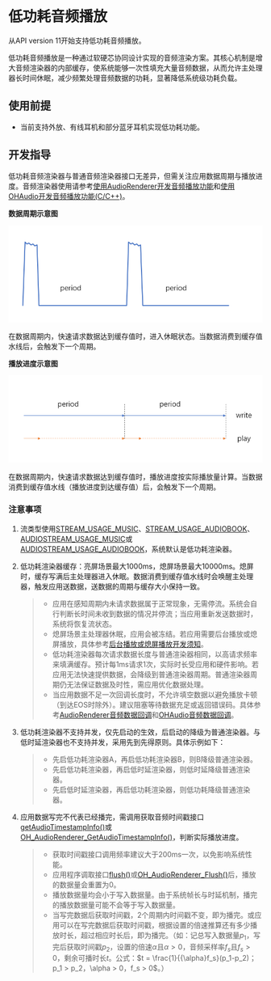 # 低功耗音频播放
<!--Kit: Audio Kit-->
<!--Subsystem: Multimedia-->
<!--Owner: @songshenke-->
<!--Designer: @caixuejiang; @hao-liangfei; @zhanganxiang-->
<!--Tester: @Filger-->
<!--Adviser: @w_Machine_cc-->

从API version 11开始支持低功耗音频播放。

低功耗音频播放是一种通过软硬芯协同设计实现的音频渲染方案。其核心机制是增大音频渲染器的内部缓存，使系统能够一次性填充大量音频数据，从而允许主处理器长时间休眠，减少频繁处理音频数据的功耗，显著降低系统级功耗负载。

## 使用前提

- 当前支持外放、有线耳机和部分蓝牙耳机实现低功耗功能。

## 开发指导

低功耗音频渲染器与普通音频渲染器接口无差异，但需关注应用数据周期与播放进度。音频渲染器使用请参考[使用AudioRenderer开发音频播放功能](using-audiorenderer-for-playback.md)和[使用OHAudio开发音频播放功能(C/C++)](using-ohaudio-for-playback.md)。

**数据周期示意图**

![power-saving-data-period](figures/power-saving-data-period.png)

在数据周期内，快速请求数据达到缓存值时，进入休眠状态。当数据消费到缓存值水线后，会触发下一个周期。

**播放进度示意图**

![power-saving-data-progress](figures/power-saving-data-progress.png)

在数据周期内，快速请求数据达到缓存值时，播放进度按实际播放量计算。当数据消费到缓存值水线（播放进度到达缓存值）后，会触发下一个周期。

### 注意事项

1. 流类型使用[STREAM_USAGE_MUSIC](../../reference/apis-audio-kit/arkts-apis-audio-e.md#streamusage)、[STREAM_USAGE_AUDIOBOOK](../../reference/apis-audio-kit/arkts-apis-audio-e.md#streamusage)、[AUDIOSTREAM_USAGE_MUSIC](../../reference/apis-audio-kit/capi-native-audiostream-base-h.md#oh_audiostream_usage)或[AUDIOSTREAM_USAGE_AUDIOBOOK](../../reference/apis-audio-kit/capi-native-audiostream-base-h.md#oh_audiostream_usage)，系统默认是低功耗渲染器。

2. 低功耗渲染器缓存：亮屏场景最大1000ms，熄屏场景最大10000ms。熄屏时，缓存写满后主处理器进入休眠。数据消费到缓存值水线时会唤醒主处理器，触发应用送数据，送数据的周期与缓存大小保持一致。

    > - 应用在感知周期内未请求数据属于正常现象，无需停流。系统会自行判断长时间未收到数据的情况并停流；当应用重新发送数据时，系统将恢复流状态。
    > - 熄屏场景主处理器休眠，应用会被冻结。若应用需要后台播放或熄屏播放，具体参考[后台播放或熄屏播放开发须知](audio-playback-overview.md#后台播放或熄屏播放开发须知)。
    > - 低功耗渲染器每次请求数据长度与普通渲染器相同，以高请求频率来填满缓存。预计每1ms请求1次，实际时长受应用和硬件影响。若应用无法快速提供数据，会降级到普通渲染器周期。普通渲染器周期仍无法保证数据及时性，需应用优化数据处理。
    > - 当应用数据不足一次回调长度时，不允许填空数据以避免播放卡顿（到达EOS时除外）。建议阻塞等待数据充足或返回错误码。具体参考[AudioRenderer音频数据回调](using-audiorenderer-for-playback.md#开发步骤及注意事项)和[OHAudio音频数据回调](using-ohaudio-for-playback.md#开发步骤及注意事项)。

3. 低功耗渲染器不支持并发，仅先启动的生效，后启动的降级为普通渲染器。与低时延渲染器也不支持并发，采用先到先得原则。具体示例如下：

    >- 先启低功耗渲染器A，再启低功耗渲染器B，则B降级普通渲染器。
    >- 先启低功耗渲染器，再启低时延渲染器，则低时延降级普通渲染器。
    >- 先启低时延渲染器，再启低功耗渲染器，则低功耗降级普通渲染器。

4. 应用数据写完不代表已经播完，需调用获取音频时间戳接口[getAudioTimestampInfo()](../../reference/apis-audio-kit/arkts-apis-audio-AudioRenderer.md#getaudiotimestampinfo19)或[OH_AudioRenderer_GetAudioTimestampInfo()](../../reference/apis-audio-kit/capi-native-audiorenderer-h.md#oh_audiorenderer_getaudiotimestampinfo)，判断实际播放进度。

    > - 获取时间戳接口调用频率建议大于200ms一次，以免影响系统性能。
    > - 应用程序调取接口[flush()](../../reference/apis-audio-kit/arkts-apis-audio-AudioRenderer.md#flush11)或[OH_AudioRenderer_Flush()](../../reference/apis-audio-kit/capi-native-audiorenderer-h.md#oh_audiorenderer_flush)后，播放的数据量会重置为0。
    > - 播放数据量均会小于写入数据量。由于系统帧长与时延机制，播完的播放数据量可能不会等于写入数据量。
    > - 当写完数据后获取时间戳，2个周期内时间戳不变，即为播完。或应用可以在写完数据后获取时间戳，根据设置的倍速推算还有多少播放时长，超过相应时长后，即为播完。（如：记总写入数据量$p_1$，写完后获取时间戳$p_2$，设置的倍速$\alpha$且$\alpha>0$，音频采样率$f_s$且$f_s>0$，剩余可播时长$t$。公式：$t = \frac{1}{{\alpha}f_s}(p_1-p_2)；p_1 > p_2，\alpha > 0，f_s > 0$。）